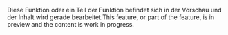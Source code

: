 <span data-ttu-id="bd883-101">Diese Funktion oder ein Teil der Funktion befindet sich in der Vorschau und der Inhalt wird gerade bearbeitet.</span><span class="sxs-lookup"><span data-stu-id="bd883-101">This feature, or part of the feature, is in preview and the content is work in progress.</span></span>